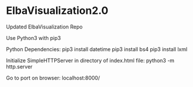 # ElbaVisualization2.0
Updated ElbaVisualization Repo 

Use Python3 with pip3

Python Dependencies: 
	pip3 install datetime
	pip3 install bs4
	pip3 install lxml

Initialize SimpleHTTPServer in directory of index.html file: 
	python3 -m http.server 

Go to port on browser: 
	localhost:8000/